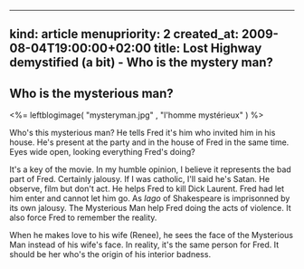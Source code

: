 -----
kind: article
menupriority: 2
created_at: 2009-08-04T19:00:00+02:00
title: Lost Highway demystified (a bit) - Who is the mystery man?
-----

## Who is the mysterious man?

<%= leftblogimage( "mysteryman.jpg" , "l'homme mystérieux" ) %>

Who's this mysterious man? He tells Fred it's him who invited him in his house. He's present at the party and in the house of Fred in the same time. Eyes wide open, looking everything Fred's doing?




It's a key of the movie. In my humble opinion, I believe it represents the bad part of Fred. Certainly jalousy. If I was catholic, I'll said he's Satan. He observe, film but don't act. He helps Fred to kill Dick Laurent.
Fred had let him enter and cannot let him go.
As _Iago_ of Shakespeare is imprisonned by its own jalousy.
The Mysterious Man help Fred doing the acts of violence. 
It also force Fred to remember the reality.




When he makes love to his wife (Renee), he sees the face of the Mysterious Man instead of his wife's face. In reality, it's the same person for Fred. It should be her who's the origin of his interior badness.


